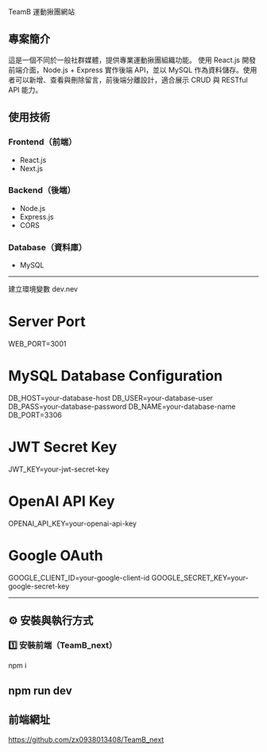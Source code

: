 TeamB 運動揪團網站

## 專案簡介
這是一個不同於一般社群媒體，提供專業運動揪團組織功能。 使用 React.js 開發前端介面，Node.js + Express 實作後端 API，並以 MySQL 作為資料儲存。使用者可以新增、查看與刪除留言，前後端分離設計，適合展示 CRUD 與 RESTful API 能力。

## 使用技術

### Frontend（前端）
- React.js
- Next.js
  
### Backend（後端）
- Node.js
- Express.js
- CORS

### Database（資料庫）
- MySQL
---------------------------------
建立環境變數 dev.nev

# Server Port
WEB_PORT=3001

# MySQL Database Configuration
DB_HOST=your-database-host
DB_USER=your-database-user
DB_PASS=your-database-password
DB_NAME=your-database-name
DB_PORT=3306

# JWT Secret Key
JWT_KEY=your-jwt-secret-key

# OpenAI API Key 
OPENAI_API_KEY=your-openai-api-key

# Google OAuth
GOOGLE_CLIENT_ID=your-google-client-id
GOOGLE_SECRET_KEY=your-google-secret-key

---------------------------------
## ⚙️ 安裝與執行方式

### 1️⃣ 安裝前端（TeamB_next）

npm i

npm run dev
---------------------------------
##  前端網址
https://github.com/zx0938013408/TeamB_next
